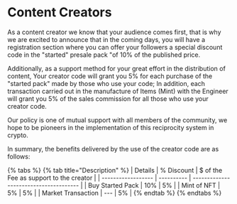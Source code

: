 # Content Creators

As a content creator we know that your audience comes first, that is why we are excited to announce that in the coming days, you will have a registration section where you can offer your followers a special discount code in the "started" presale pack "of 10% of the published price.

Additionally, as a support method for your great effort in the distribution of content, Your creator code will grant you 5% for each purchase of the "started pack" made by those who use your code; In addition, each transaction carried out in the manufacture of Items (Mint) with the Engineer will grant you 5% of the sales commission for all those who use your creator code.

Our policy is one of mutual support with all members of the community, we hope to be pioneers in the implementation of this reciprocity system in crypto.

In summary, the benefits delivered by the use of the creator code are as follows:

{% tabs %}
{% tab title="Description" %}
| Details            | % Discount | $ of the Fee as support to the creator |
| ------------------ | ---------- | -------------------------------------- |
| Buy Started Pack   | 10%        | 5%                                     |
| Mint of NFT        | 5%         | 5%                                     |
| Market Transaction | ---        | 5%                                     |
{% endtab %}
{% endtabs %}
